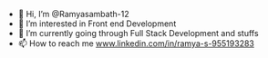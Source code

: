 - 👋 Hi, I’m @Ramyasambath-12
- 👀 I’m interested in Front end Development 
- 🌱 I’m currently going through Full Stack Development and stuffs
- 📫 How to reach me www.linkedin.com/in/ramya-s-955193283

<!---
Ramyasambath-12/Ramyasambath-12 is a ✨ special ✨ repository because its `README.md` (this file) appears on your GitHub profile.
You can click the Preview link to take a look at your changes.
--->
